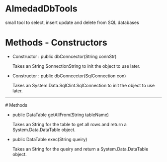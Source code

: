 # AlmedadDbTools
small tool to select, insert update and delete from SQL databases

# Methods - Constructors
<ul>
  <li>
    Constructor : public dbConncector(String connStr)
    <p>Takes an String SonnectionString to init the object to use later.<p>
  </li>
      <li>
        Constructor : public dbConncector(SqlConnection con)
<p>Takes an System.Data.SqlClint.SqlConnection to init the object to use later.<p>
        </li>
</ul>
<hr>
# Methods
<ul>
  <li>
    public DataTable getAllFrom(String tableName)
    <p>Takes an String for the table to get all rows and return a System.Data.DataTable object.<p>
  </li>
      <li>
        public DataTable exec(String queiry)
        <p>Takes an String for the queiry and return a System.Data.DataTable object.<p>
      </li>
</ul>
